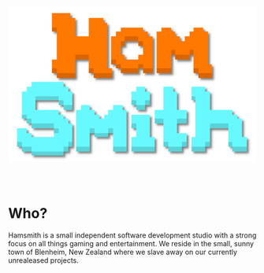 <p align="center">
	<img align="center" src="/profile/logo-512.png" />
</p>

<br/>
<br/>

<h1>Who?</h1>

Hamsmith is a small independent software development studio with a strong focus on all things gaming and entertainment. We reside in the small, sunny town of Blenheim, New Zealand where we slave away on our currently unrealeased projects.

<!--

**Here are some ideas to get you started:**

🙋‍♀️ A short introduction - what is your organization all about?
🌈 Contribution guidelines - how can the community get involved?
👩‍💻 Useful resources - where can the community find your docs? Is there anything else the community should know?
🍿 Fun facts - what does your team eat for breakfast?
🧙 Remember, you can do mighty things with the power of [Markdown](https://docs.github.com/github/writing-on-github/getting-started-with-writing-and-formatting-on-github/basic-writing-and-formatting-syntax)
-->
